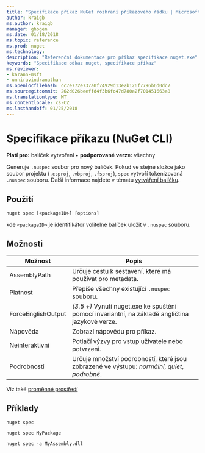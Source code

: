 ```yaml
---
title: "Specifikace příkaz NuGet rozhraní příkazového řádku | Microsoft Docs"
author: kraigb
ms.author: kraigb
manager: ghogen
ms.date: 01/18/2018
ms.topic: reference
ms.prod: nuget
ms.technology: 
description: "Referenční dokumentace pro příkaz specifikace nuget.exe"
keywords: "Specifikace odkaz nuget, specifikace příkaz"
ms.reviewer:
- karann-msft
- unniravindranathan
ms.openlocfilehash: cc7e772e737a0f74929d13e2b126f7796b6d0dc7
ms.sourcegitcommit: 262d026beeffd4f3b6fc47d780a2f701451663a8
ms.translationtype: MT
ms.contentlocale: cs-CZ
ms.lasthandoff: 01/25/2018
---
```

# <a name="spec-command-nuget-cli"></a>Specifikace příkazu (NuGet CLI)

**Platí pro:** balíček vytvoření &bullet; **podporované verze:** všechny

Generuje `.nuspec` soubor pro nový balíček. Pokud ve stejné složce jako soubor projektu (`.csproj`, `.vbproj`, `.fsproj`), `spec` vytvoří tokenizovaná `.nuspec` souboru. Další informace najdete v tématu [vytváření balíčku](../create-packages/creating-a-package.md).

## <a name="usage"></a>Použití

```cli
nuget spec [<packageID>] [options]
```

kde `<packageID>` je identifikátor volitelné balíček uložit v `.nuspec` souboru.

## <a name="options"></a>Možnosti

| Možnost | Popis |
| --- | --- |
| AssemblyPath | Určuje cestu k sestavení, které má používat pro metadata. |
| Platnost | Přepíše všechny existující `.nuspec` souboru. |
| ForceEnglishOutput | *(3.5 +)*  Vynutí nuget.exe ke spuštění pomocí invariantní, na základě angličtina jazykové verze. |
| Nápověda | Zobrazí nápovědu pro příkaz. |
| Neinteraktivní | Potlačí výzvy pro vstup uživatele nebo potvrzení. |
| Podrobnosti | Určuje množství podrobností, které jsou zobrazené ve výstupu: *normální*, *quiet*, *podrobné*. |

Viz také [proměnné prostředí](cli-ref-environment-variables.md)

## <a name="examples"></a>Příklady

```cli
nuget spec

nuget spec MyPackage

nuget spec -a MyAssembly.dll
```
